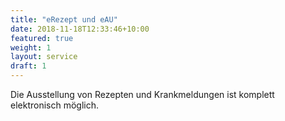 ```yaml
---
title: "eRezept und eAU"
date: 2018-11-18T12:33:46+10:00
featured: true
weight: 1
layout: service
draft: 1
---
```


Die Ausstellung von Rezepten und Krankmeldungen ist komplett elektronisch möglich.
